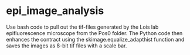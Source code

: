 # epi_image_analysis
Use bash code to pull out the tif-files generated by the Lois lab epifluorescence microscope from the Pos0 folder. The Python code then enhances the contract using the skimage.equalize_adapthist function and saves the images as 8-bit tif files with a scale bar.
